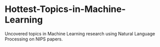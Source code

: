 # Hottest-Topics-in-Machine-Learning
Uncovered topics in Machine Learning research using Natural Language Processing on NIPS papers.
